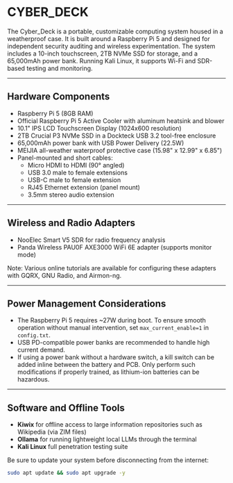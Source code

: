 # CYBER_DECK

The Cyber_Deck is a portable, customizable computing system housed in a weatherproof case. It is built around a Raspberry Pi 5 and designed for independent security auditing and wireless experimentation. The system includes a 10-inch touchscreen, 2TB NVMe SSD for storage, and a 65,000mAh power bank. Running Kali Linux, it supports Wi-Fi and SDR-based testing and monitoring.

---

## Hardware Components

- Raspberry Pi 5 (8GB RAM)
- Official Raspberry Pi 5 Active Cooler with aluminum heatsink and blower
- 10.1" IPS LCD Touchscreen Display (1024x600 resolution)
- 2TB Crucial P3 NVMe SSD in a Dockteck USB 3.2 tool-free enclosure
- 65,000mAh power bank with USB Power Delivery (22.5W)
- MEIJIA all-weather waterproof protective case (15.98" x 12.99" x 6.85")
- Panel-mounted and short cables:
  - Micro HDMI to HDMI (90° angled)
  - USB 3.0 male to female extensions
  - USB-C male to female extension
  - RJ45 Ethernet extension (panel mount)
  - 3.5mm stereo audio extension

---

## Wireless and Radio Adapters

- NooElec Smart V5 SDR for radio frequency analysis
- Panda Wireless PAU0F AXE3000 WiFi 6E adapter (supports monitor mode)

Note: Various online tutorials are available for configuring these adapters with GQRX, GNU Radio, and Airmon-ng.

---

## Power Management Considerations

- The Raspberry Pi 5 requires ~27W during boot. To ensure smooth operation without manual intervention, set `max_current_enable=1` in `config.txt`.
- USB PD-compatible power banks are recommended to handle high current demand.
- If using a power bank without a hardware switch, a kill switch can be added inline between the battery and PCB. Only perform such modifications if properly trained, as lithium-ion batteries can be hazardous.

---

## Software and Offline Tools

- **Kiwix** for offline access to large information repositories such as Wikipedia (via ZIM files)
- **Ollama** for running lightweight local LLMs through the terminal
- **Kali Linux** full penetration testing suite

Be sure to update your system before disconnecting from the internet:

```bash
sudo apt update && sudo apt upgrade -y
